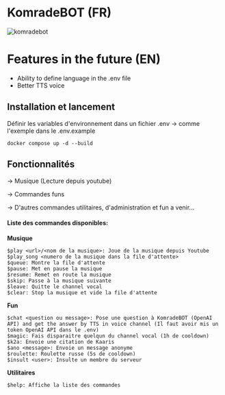 # KomradeBOT (FR)

![komradebot](https://github.com/Milan144/KomradeBOT/assets/75842903/8afbfd18-83e7-4522-b528-19e75d980eca)

# Features in the future (EN)

- Ability to define language in the .env file
- Better TTS voice

## Installation et lancement

Définir les variables d'environnement dans un fichier .env -> comme l'exemple dans le .env.example

```docker compose up -d --build```

## Fonctionnalités

-> Musique (Lecture depuis youtube)

-> Commandes funs

-> D'autres commandes utilitaires, d'administration et fun a venir...

#### Liste des commandes disponibles:

**Musique**
```
$play <url>/<nom de la musique>: Joue de la musique depuis Youtube
$play_song <numero de la musique dans la file d'attente>
$queue: Montre la file d'attente
$pause: Met en pause la musique
$resume: Remet en route la musique
$skip: Passe à la musique suivante
$leave: Quitte le channel vocal
$clear: Stop la musique et vide la file d'attente
```
**Fun**
```
$chat <question ou message>: Pose une question à KomradeBOT (OpenAI API) and get the answer by TTS in voice channel (Il faut avoir mis un token OpenAI API dans le .env)
$magic: Fais disparaitre quelqun du channel vocal (1h de cooldown)
$k2a: Envoie une citation de Kaaris
$ano <message>: Envoie un message anonyme
$roulette: Roulette russe (5s de cooldown)
$insult <user>: Insulte un membre du serveur
```
**Utilitaires**
```
$help: Affiche la liste des commandes
```
